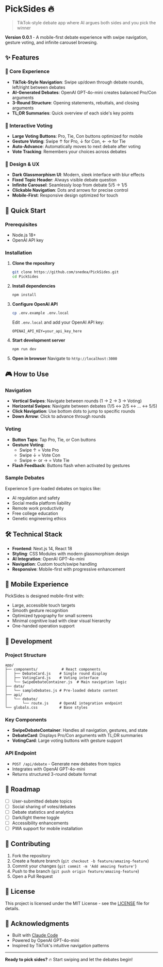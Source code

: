 # PickSides 🔥

> TikTok-style debate app where AI argues both sides and you pick the winner

**Version 0.0.1** - A mobile-first debate experience with swipe navigation, gesture voting, and infinite carousel browsing.

## ✨ Features

### 🎯 Core Experience
- **TikTok-Style Navigation**: Swipe up/down through debate rounds, left/right between debates
- **AI-Generated Debates**: OpenAI GPT-4o-mini creates balanced Pro/Con arguments
- **3-Round Structure**: Opening statements, rebuttals, and closing arguments
- **TL;DR Summaries**: Quick overview of each side's key points

### 📱 Interactive Voting
- **Large Voting Buttons**: Pro, Tie, Con buttons optimized for mobile
- **Gesture Voting**: Swipe ↑ for Pro, ↓ for Con, ← → for Tie
- **Auto-Advance**: Automatically moves to next debate after voting
- **Vote Tracking**: Remembers your choices across debates

### 🎨 Design & UX  
- **Dark Glassmorphism UI**: Modern, sleek interface with blur effects
- **Fixed Topic Header**: Always visible debate question
- **Infinite Carousel**: Seamlessly loop from debate 5/5 → 1/5
- **Clickable Navigation**: Dots and arrows for precise control
- **Mobile-First**: Responsive design optimized for touch

## 🚀 Quick Start

### Prerequisites
- Node.js 18+
- OpenAI API key

### Installation

1. **Clone the repository**
   ```bash
   git clone https://github.com/snedea/PickSides.git
   cd PickSides
   ```

2. **Install dependencies**
   ```bash
   npm install
   ```

3. **Configure OpenAI API**
   ```bash
   cp .env.example .env.local
   ```
   Edit `.env.local` and add your OpenAI API key:
   ```
   OPENAI_API_KEY=your_api_key_here
   ```

4. **Start development server**
   ```bash
   npm run dev
   ```

5. **Open in browser**
   Navigate to `http://localhost:3000`

## 🎮 How to Use

### Navigation
- **Vertical Swipes**: Navigate between rounds (1 → 2 → 3 → Voting)
- **Horizontal Swipes**: Navigate between debates (1/5 ↔ 2/5 ↔ ... ↔ 5/5)
- **Click Navigation**: Use bottom dots to jump to specific rounds
- **Down Arrow**: Click to advance through rounds

### Voting
- **Button Taps**: Tap Pro, Tie, or Con buttons
- **Gesture Voting**: 
  - Swipe ↑ = Vote Pro
  - Swipe ↓ = Vote Con  
  - Swipe ← or → = Vote Tie
- **Flash Feedback**: Buttons flash when activated by gestures

### Sample Debates
Experience 5 pre-loaded debates on topics like:
- AI regulation and safety
- Social media platform liability
- Remote work productivity
- Free college education
- Genetic engineering ethics

## 🛠 Technical Stack

- **Frontend**: Next.js 14, React 18
- **Styling**: CSS Modules with modern glassmorphism design
- **AI Integration**: OpenAI GPT-4o-mini
- **Navigation**: Custom touch/swipe handling
- **Responsive**: Mobile-first with progressive enhancement

## 📱 Mobile Experience

PickSides is designed mobile-first with:
- Large, accessible touch targets
- Smooth gesture recognition
- Optimized typography for small screens
- Minimal cognitive load with clear visual hierarchy
- One-handed operation support

## 🔧 Development

### Project Structure
```
app/
├── components/           # React components
│   ├── DebateCard.js    # Single round display
│   ├── VotingCard.js    # Voting interface
│   └── SwipeDebateContainer.js  # Main navigation logic
├── data/
│   └── sampleDebates.js # Pre-loaded debate content
├── api/
│   └── debate/
│       └── route.js     # OpenAI integration endpoint
└── globals.css          # Base styles
```

### Key Components
- **SwipeDebateContainer**: Handles all navigation, gestures, and state
- **DebateCard**: Displays Pro/Con arguments with TL;DR summaries  
- **VotingCard**: Large voting buttons with gesture support

### API Endpoint
- `POST /api/debate` - Generate new debates from topics
- Integrates with OpenAI GPT-4o-mini
- Returns structured 3-round debate format

## 🎯 Roadmap

- [ ] User-submitted debate topics
- [ ] Social sharing of votes/debates
- [ ] Debate statistics and analytics
- [ ] Dark/light theme toggle
- [ ] Accessibility enhancements
- [ ] PWA support for mobile installation

## 🤝 Contributing

1. Fork the repository
2. Create a feature branch (`git checkout -b feature/amazing-feature`)
3. Commit your changes (`git commit -m 'Add amazing feature'`)
4. Push to the branch (`git push origin feature/amazing-feature`)
5. Open a Pull Request

## 📄 License

This project is licensed under the MIT License - see the [LICENSE](LICENSE) file for details.

## 🙏 Acknowledgments

- Built with [Claude Code](https://claude.ai/code)
- Powered by OpenAI GPT-4o-mini
- Inspired by TikTok's intuitive navigation patterns

---

**Ready to pick sides?** 🔥 Start swiping and let the debates begin!